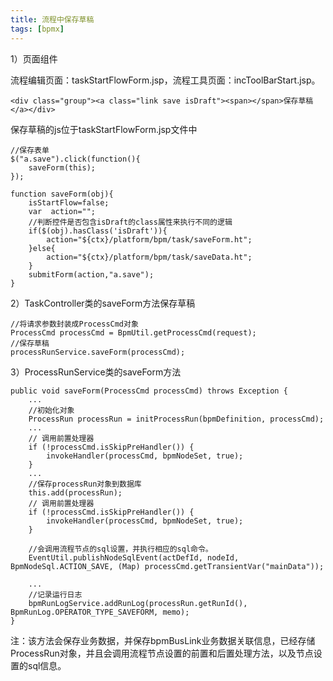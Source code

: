 ```yaml
---
title: 流程中保存草稿
tags: [bpmx]
---
```


1）页面组件

流程编辑页面：taskStartFlowForm.jsp，流程工具页面：incToolBarStart.jsp。

```
<div class="group"><a class="link save isDraft"><span></span>保存草稿</a></div>
```

保存草稿的js位于taskStartFlowForm.jsp文件中

```
//保存表单
$("a.save").click(function(){
    saveForm(this);
});

function saveForm(obj){
    isStartFlow=false;
    var  action="";
    //判断控件是否包含isDraft的class属性来执行不同的逻辑
    if($(obj).hasClass('isDraft')){
        action="${ctx}/platform/bpm/task/saveForm.ht";
    }else{
        action="${ctx}/platform/bpm/task/saveData.ht";
    }
    submitForm(action,"a.save");
}
```

2）TaskController类的saveForm方法保存草稿

```
//将请求参数封装成ProcessCmd对象
ProcessCmd processCmd = BpmUtil.getProcessCmd(request);
//保存草稿
processRunService.saveForm(processCmd);
```

3）ProcessRunService类的saveForm方法

```
public void saveForm(ProcessCmd processCmd) throws Exception {
    ...
    //初始化对象
    ProcessRun processRun = initProcessRun(bpmDefinition, processCmd);
    ...
    // 调用前置处理器
    if (!processCmd.isSkipPreHandler()) {
        invokeHandler(processCmd, bpmNodeSet, true);
    }
    ...
    //保存processRun对象到数据库
    this.add(processRun);
    // 调用前置处理器
    if (!processCmd.isSkipPreHandler()) {
        invokeHandler(processCmd, bpmNodeSet, true);
    }

    //会调用流程节点的sql设置，并执行相应的sql命令。
    EventUtil.publishNodeSqlEvent(actDefId, nodeId, BpmNodeSql.ACTION_SAVE, (Map) processCmd.getTransientVar("mainData"));

    ...
    //记录运行日志
    bpmRunLogService.addRunLog(processRun.getRunId(), BpmRunLog.OPERATOR_TYPE_SAVEFORM, memo);
}
```

注：该方法会保存业务数据，并保存bpmBusLink业务数据关联信息，已经存储ProcessRun对象，并且会调用流程节点设置的前置和后置处理方法，以及节点设置的sql信息。